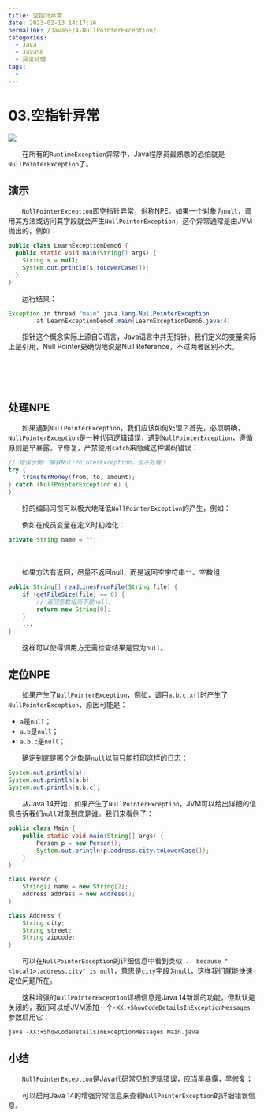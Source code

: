 ```yaml
---
title: 空指针异常
date: 2023-02-13 14:17:16
permalink: /JavaSE/4-NullPointerException/
categories:
  - Java
  - JavaSE
  - 异常处理
tags:
  - 
---
```



# 03.空指针异常

![](https://image.peterjxl.com/blog/165.png)


　　在所有的`RuntimeException`异常中，Java程序员最熟悉的恐怕就是`NullPointerException`了。

<!-- more -->

## 演示

　　`NullPointerException`即空指针异常，俗称NPE。如果一个对象为`null`，调用其方法或访问其字段就会产生`NullPointerException`，这个异常通常是由JVM抛出的，例如：

```java
public class LearnExceptionDemo6 {
  public static void main(String[] args) {
    String s = null;
    System.out.println(s.toLowerCase());
  }
}
```

　　运行结果：

```java
Exception in thread "main" java.lang.NullPointerException
        at LearnExceptionDemo6.main(LearnExceptionDemo6.java:4)
```

　　指针这个概念实际上源自C语言，Java语言中并无指针。我们定义的变量实际上是引用，Null Pointer更确切地说是Null Reference，不过两者区别不大。

　　‍

　　‍

## 处理NPE

　　如果遇到`NullPointerException`，我们应该如何处理？首先，必须明确，`NullPointerException`是一种代码逻辑错误，遇到`NullPointerException`，遵循原则是早暴露，早修复，严禁使用`catch`来隐藏这种编码错误：

```java
// 错误示例: 捕获NullPointerException，但不处理！
try {
    transferMoney(from, to, amount);
} catch (NullPointerException e) {
}
```

　　好的编码习惯可以极大地降低`NullPointerException`的产生，例如：

　　例如在成员变量在定义时初始化：

```java
private String name = "";
```

　　‍

　　如果方法有返回，尽量不返回null，而是返回空字符串`""`、空数组

```java
public String[] readLinesFromFile(String file) {
    if (getFileSize(file) == 0) {
        // 返回空数组而不是null:
        return new String[0];
    }
    ...
}
```

　　这样可以使得调用方无需检查结果是否为`null`。

## 定位NPE

　　如果产生了`NullPointerException`，例如，调用`a.b.c.x()`时产生了`NullPointerException`，原因可能是：

* `a`是`null`；
* `a.b`是`null`；
* `a.b.c`是`null`；

　　确定到底是哪个对象是`null`以前只能打印这样的日志：

```java
System.out.println(a);
System.out.println(a.b);
System.out.println(a.b.c);
```

　　从Java 14开始，如果产生了`NullPointerException`，JVM可以给出详细的信息告诉我们`null`对象到底是谁。我们来看例子：

```java
public class Main {
    public static void main(String[] args) {
        Person p = new Person();
        System.out.println(p.address.city.toLowerCase());
    }
}

class Person {
    String[] name = new String[2];
    Address address = new Address();
}

class Address {
    String city;
    String street;
    String zipcode;
}

```

　　可以在`NullPointerException`的详细信息中看到类似`... because "<local1>.address.city" is null`，意思是`city`字段为`null`，这样我们就能快速定位问题所在。

　　这种增强的`NullPointerException`详细信息是Java 14新增的功能，但默认是关闭的，我们可以给JVM添加一个`-XX:+ShowCodeDetailsInExceptionMessages`参数启用它：

```
java -XX:+ShowCodeDetailsInExceptionMessages Main.java
```

## 小结

　　`NullPointerException`是Java代码常见的逻辑错误，应当早暴露，早修复；

　　可以启用Java 14的增强异常信息来查看`NullPointerException`的详细错误信息。
